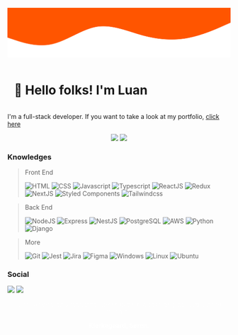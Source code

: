 ![Wave](/images/wave.svg)

<h1 style="padding: 15px; font-weight: 700;">👋 Hello folks! I'm Luan</h1>

I'm a full-stack developer. If you want to take a look at my portfolio, [click here](https://florencioo.vercel.app)

<div align="center">
  <img height="150" src="https://github-readme-stats.vercel.app/api?username=LuanFlorencioo&hide=contribs&count_private=true&show_icons=true&bg_color=0,1a1919,222&title_color=fff&text_color=fff&icon_color=fff&border_color=000" />
  <img height="150" src="https://github-readme-stats.vercel.app/api/top-langs/?username=LuanFlorencioo&bg_color=0,222,1a1919&title_color=fff&text_color=fff&icon_color=fff&border_color=000&layout=compact" />
</div>

### Knowledges

> Front End
>
> ![HTML](https://img.shields.io/badge/HTML-1a1919?style=for-the-badge&logo=html5&logoColor=f50)
> ![CSS](https://img.shields.io/badge/CSS-1a1919?style=for-the-badge&logo=css3&logoColor=f50)
> ![Javascript](https://img.shields.io/badge/JavaScript-1a1919?style=for-the-badge&logo=javascript&logoColor=f50)
> ![Typescript](https://img.shields.io/badge/TypeScript-1a1919?style=for-the-badge&logo=typescript&logoColor=f50)
> ![ReactJS](https://img.shields.io/badge/React-1a1919?style=for-the-badge&logo=react&logoColor=f50)
> ![Redux](https://img.shields.io/badge/Redux-1a1919?style=for-the-badge&logo=redux&logoColor=f50)
> ![NextJS](https://img.shields.io/badge/Next.js-1a1919?style=for-the-badge&logo=next.js&logoColor=f50)
> ![Styled Components](https://img.shields.io/badge/styled--components-1a1919?style=for-the-badge&logo=styled-components&logoColor=f50)
> ![Tailwindcss](https://img.shields.io/badge/tailwindcss-1a1919?style=for-the-badge&logo=tailwindcss&logoColor=f50)

> Back End
> 
> ![NodeJS](https://img.shields.io/badge/Node.js-1a1919?style=for-the-badge&logo=node.js&logoColor=f50)
> ![Express](https://img.shields.io/badge/Express-1a1919?style=for-the-badge&logo=express&logoColor=f50)
> ![NestJS](https://img.shields.io/badge/Nest.js-1a1919?style=for-the-badge&logo=nestjs&logoColor=f50)
> ![PostgreSQL](https://img.shields.io/badge/PostgreSQL-1a1919?style=for-the-badge&logo=postgresql&logoColor=f50)
> ![AWS](https://img.shields.io/badge/AWS-1a1919?style=for-the-badge&logo=amazon&logoColor=f50)
> ![Python](https://img.shields.io/badge/Python-1a1919?style=for-the-badge&logo=python&logoColor=f50)
> ![Django](https://img.shields.io/badge/Django-1a1919?style=for-the-badge&logo=django&logoColor=f50)

> More
> 
> ![Git](https://img.shields.io/badge/GIT-1a1919?style=for-the-badge&logo=git&logoColor=f50)
> ![Jest](https://img.shields.io/badge/Jest-1a1919?style=for-the-badge&logo=jest&logoColor=f50)
> ![Jira](https://img.shields.io/badge/Jira-1a1919?style=for-the-badge&logo=jira&logoColor=f50)
> ![Figma](https://img.shields.io/badge/Figma-1a1919?style=for-the-badge&logo=figma&logoColor=f50)
> ![Windows](https://img.shields.io/badge/Windows-1a1919?style=for-the-badge&logo=windows&logoColor=f50)
> ![Linux](https://img.shields.io/badge/Linux-1a1919?style=for-the-badge&logo=linux&logoColor=f50)
> ![Ubuntu](https://img.shields.io/badge/Ubuntu-1a1919?style=for-the-badge&logo=ubuntu&logoColor=f50)

### Social

<a href="https://wa.me/+5521964216903" target="_blank"><img src="https://img.shields.io/badge/whatsapp-030?style=for-the-badge&logo=whatsapp&logoColor=fff" /></a>
<a href="https://linkedin.com/in/luanflorencioo" target="_blank"><img src="https://img.shields.io/badge/linkedin-003?style=for-the-badge&logo=linkedin&logoColor=fff" /></a>

<p align="center" style="color: #fff; font-weight: 100"><q>Life can only be understood looking back, but it can only be lived looking forward.</q></p>
<p align="center" style="color: #fff; font-weight: 700">Kierkegaard, Søren.</p>
